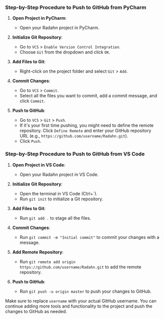 
### Step-by-Step Procedure to Push to GitHub from PyCharm

1. **Open Project in PyCharm**:
   - Open your Radahn project in PyCharm.

2. **Initialize Git Repository**:
   - Go to `VCS` > `Enable Version Control Integration`.
   - Choose `Git` from the dropdown and click `OK`.

3. **Add Files to Git**:
   - Right-click on the project folder and select `Git` > `Add`.

4. **Commit Changes**:
   - Go to `VCS` > `Commit`.
   - Select all the files you want to commit, add a commit message, and click `Commit`.

5. **Push to GitHub**:
   - Go to `VCS` > `Git` > `Push`.
   - If it's your first time pushing, you might need to define the remote repository. Click `Define Remote` and enter your GitHub repository URL (e.g., `https://github.com/username/Radahn.git`).
   - Click `Push`.

### Step-by-Step Procedure to Push to GitHub from VS Code

1. **Open Project in VS Code**:
   - Open your Radahn project in VS Code.

2. **Initialize Git Repository**:
   - Open the terminal in VS Code (Ctrl+`).
   - Run `git init` to initialize a Git repository.

3. **Add Files to Git**:
   - Run `git add .` to stage all the files.

4. **Commit Changes**:
   - Run `git commit -m "Initial commit"` to commit your changes with a message.

5. **Add Remote Repository**:
   - Run `git remote add origin https://github.com/username/Radahn.git` to add the remote repository.

6. **Push to GitHub**:
   - Run `git push -u origin master` to push your changes to GitHub.

Make sure to replace `username` with your actual GitHub username. You can continue adding more tools and functionality to the project and push the changes to GitHub as needed.
